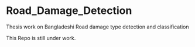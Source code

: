 # Road_Damage_Detection
Thesis work on Bangladeshi Road damage type detection and classification

This Repo is still under work.
